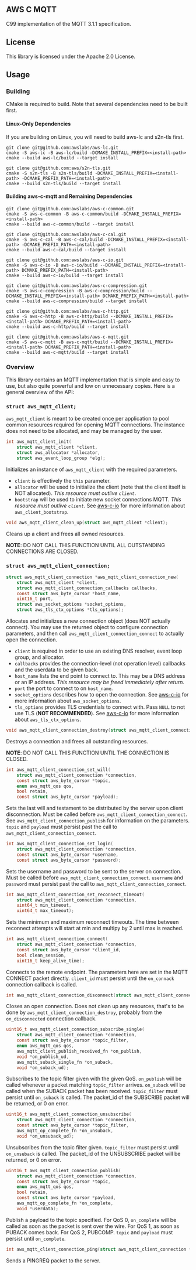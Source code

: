 ## AWS C MQTT

C99 implementation of the MQTT 3.1.1 specification.

## License

This library is licensed under the Apache 2.0 License.

## Usage

### Building

CMake is required to build. Note that several dependencies need to be built first.

#### Linux-Only Dependencies

If you are building on Linux, you will need to build aws-lc and s2n-tls first.

```
git clone git@github.com:awslabs/aws-lc.git
cmake -S aws-lc -B aws-lc/build -DCMAKE_INSTALL_PREFIX=<install-path>
cmake --build aws-lc/build --target install

git clone git@github.com:aws/s2n-tls.git
cmake -S s2n-tls -B s2n-tls/build -DCMAKE_INSTALL_PREFIX=<install-path> -DCMAKE_PREFIX_PATH=<install-path>
cmake --build s2n-tls/build --target install
```

#### Building aws-c-mqtt and Remaining Dependencies

```
git clone git@github.com:awslabs/aws-c-common.git
cmake -S aws-c-common -B aws-c-common/build -DCMAKE_INSTALL_PREFIX=<install-path>
cmake --build aws-c-common/build --target install

git clone git@github.com:awslabs/aws-c-cal.git
cmake -S aws-c-cal -B aws-c-cal/build -DCMAKE_INSTALL_PREFIX=<install-path> -DCMAKE_PREFIX_PATH=<install-path>
cmake --build aws-c-cal/build --target install

git clone git@github.com:awslabs/aws-c-io.git
cmake -S aws-c-io -B aws-c-io/build --DCMAKE_INSTALL_PREFIX=<install-path> DCMAKE_PREFIX_PATH=<install-path>
cmake --build aws-c-io/build --target install

git clone git@github.com:awslabs/aws-c-compression.git
cmake -S aws-c-compression -B aws-c-compression/build --DCMAKE_INSTALL_PREFIX=<install-path> DCMAKE_PREFIX_PATH=<install-path>
cmake --build aws-c-compression/build --target install

git clone git@github.com:awslabs/aws-c-http.git
cmake -S aws-c-http -B aws-c-http/build --DCMAKE_INSTALL_PREFIX=<install-path> DCMAKE_PREFIX_PATH=<install-path>
cmake --build aws-c-http/build --target install

git clone git@github.com:awslabs/aws-c-mqtt.git
cmake -S aws-c-mqtt -B aws-c-mqtt/build --DCMAKE_INSTALL_PREFIX=<install-path> DCMAKE_PREFIX_PATH=<install-path>
cmake --build aws-c-mqtt/build --target install
```

### Overview

This library contains an MQTT implementation that is simple and easy to use, but also quite powerful and low on
unnecessary copies. Here is a general overview of the API:

### `struct aws_mqtt_client;`

`aws_mqtt_client` is meant to be created once per application to pool common resources required for opening MQTT
connections. The instance does not need to be allocated, and may be managed by the user.

```c
int aws_mqtt_client_init(
    struct aws_mqtt_client *client,
    struct aws_allocator *allocator,
    struct aws_event_loop_group *elg);
```
Initializes an instance of `aws_mqtt_client` with the required parameters.
* `client` is effectively the `this` parameter.
* `allocator` will be used to initialize the client (note that the client itself is NOT allocated).
    *This resource must outlive `client`*.
* `bootstrap` will be used to initiate new socket connections MQTT.
    *This resource must outlive `client`*.
    See [aws-c-io][aws-c-io] for more information about `aws_client_bootstrap`.

```c
void aws_mqtt_client_clean_up(struct aws_mqtt_client *client);
```
Cleans up a client and frees all owned resources.

**NOTE**: DO NOT CALL THIS FUNCTION UNTIL ALL OUTSTANDING CONNECTIONS ARE CLOSED.

### `struct aws_mqtt_client_connection;`

```c
struct aws_mqtt_client_connection *aws_mqtt_client_connection_new(
    struct aws_mqtt_client *client,
    struct aws_mqtt_client_connection_callbacks callbacks,
    const struct aws_byte_cursor *host_name,
    uint16_t port,
    struct aws_socket_options *socket_options,
    struct aws_tls_ctx_options *tls_options);
```
Allocates and initializes a new connection object (does NOT actually connect). You may use the returned object to
configure connection parameters, and then call `aws_mqtt_client_connection_connect` to actually open the connection.
* `client` is required in order to use an existing DNS resolver, event loop group, and allocator.
* `callbacks` provides the connection-level (not operation level) callbacks and the userdata to be given back.
* `host_name` lists the end point to connect to. This may be a DNS address or an IP address.
    *This resource may be freed immediately after return.*
* `port` the port to connect to on `host_name`.
* `socket_options` describes how to open the connection.
    See [aws-c-io][aws-c-io] for more information about `aws_socket_options`.
* `tls_options` provides TLS credentials to connect with. Pass `NULL` to not use TLS (**NOT RECOMMENDED**).
    See [aws-c-io][aws-c-io] for more information about `aws_tls_ctx_options`.

```c
void aws_mqtt_client_connection_destroy(struct aws_mqtt_client_connection *connection);
```
Destroys a connection and frees all outstanding resources.

**NOTE**: DO NOT CALL THIS FUNCTION UNTIL THE CONNECTION IS CLOSED.

```c
int aws_mqtt_client_connection_set_will(
    struct aws_mqtt_client_connection *connection,
    const struct aws_byte_cursor *topic,
    enum aws_mqtt_qos qos,
    bool retain,
    const struct aws_byte_cursor *payload);
```
Sets the last will and testament to be distributed by the server upon client disconnection. Must be called before
`aws_mqtt_client_connection_connect`. See `aws_mqtt_client_connection_publish` for information on the parameters.
`topic` and `payload` must persist past the call to `aws_mqtt_client_connection_connect`.

```c
int aws_mqtt_client_connection_set_login(
    struct aws_mqtt_client_connection *connection,
    const struct aws_byte_cursor *username,
    const struct aws_byte_cursor *password);
```
Sets the username and password to be sent to the server on connection. Must be called before
`aws_mqtt_client_connection_connect`. `username` and `password` must persist past the call to
`aws_mqtt_client_connection_connect`.

```c
int aws_mqtt_client_connection_set_reconnect_timeout(
    struct aws_mqtt_client_connection *connection,
    uint64_t min_timeout,
    uint64_t max_timeout);
```
Sets the minimum and maximum reconnect timeouts. The time between reconnect attempts will start at min and multipy by 2
until max is reached.

```c
int aws_mqtt_client_connection_connect(
    struct aws_mqtt_client_connection *connection,
    const struct aws_byte_cursor *client_id,
    bool clean_session,
    uint16_t keep_alive_time);
```
Connects to the remote endpoint. The parameters here are set in the MQTT CONNECT packet directly. `client_id` must persist until the `on_connack` connection callback is called.

```c
int aws_mqtt_client_connection_disconnect(struct aws_mqtt_client_connection *connection);
```
Closes an open connection. Does not clean up any resources, that's to be done by `aws_mqtt_client_connection_destroy`,
probably from the `on_disconnected` connection callback.

```c
uint16_t aws_mqtt_client_connection_subscribe_single(
    struct aws_mqtt_client_connection *connection,
    const struct aws_byte_cursor *topic_filter,
    enum aws_mqtt_qos qos,
    aws_mqtt_client_publish_received_fn *on_publish,
    void *on_publish_ud,
    aws_mqtt_suback_single_fn *on_suback,
    void *on_suback_ud);
```
Subscribes to the topic filter given with the given QoS. `on_publish` will be called whenever a packet matching
`topic_filter` arrives. `on_suback` will be called when the SUBACK packet has been received. `topic_filter` must persist until `on_suback` is called. The packet_id of the SUBSCRIBE packet will be returned, or 0 on error.

```c
uint16_t aws_mqtt_client_connection_unsubscribe(
    struct aws_mqtt_client_connection *connection,
    const struct aws_byte_cursor *topic_filter,
    aws_mqtt_op_complete_fn *on_unsuback,
    void *on_unsuback_ud);
```
Unsubscribes from the topic filter given. `topic_filter` must persist until `on_unsuback` is called. The packet_id of
the UNSUBSCRIBE packet will be returned, or 0 on error.

```c
uint16_t aws_mqtt_client_connection_publish(
    struct aws_mqtt_client_connection *connection,
    const struct aws_byte_cursor *topic,
    enum aws_mqtt_qos qos,
    bool retain,
    const struct aws_byte_cursor *payload,
    aws_mqtt_op_complete_fn *on_complete,
    void *userdata);
```
Publish a payload to the topic specified. For QoS 0, `on_complete` will be called as soon as the packet is sent over
the wire. For QoS 1, as soon as PUBACK comes back. For QoS 2, PUBCOMP. `topic` and `payload` must persist until
`on_complete`.

```c
int aws_mqtt_client_connection_ping(struct aws_mqtt_client_connection *connection);
```
Sends a PINGREQ packet to the server.

[aws-c-io]: https://github.com/awslabs/aws-c-io
